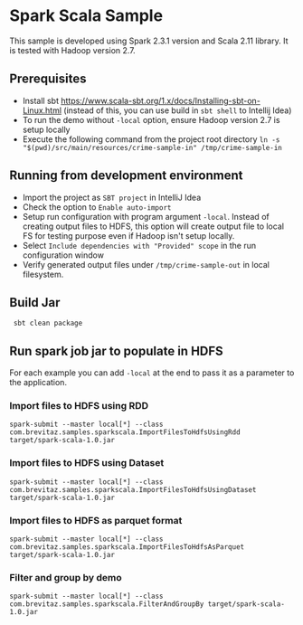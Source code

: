 
# Spark Scala Sample

This sample is developed using Spark 2.3.1 version and Scala 2.11 library. It is tested with Hadoop version 2.7.

## Prerequisites
- Install sbt https://www.scala-sbt.org/1.x/docs/Installing-sbt-on-Linux.html (instead of this, you can use build in `sbt shell` to Intellij Idea)
- To run the demo without `-local` option, ensure Hadoop version 2.7 is setup locally
- Execute the following command from the project root directory
  ```ln -s "$(pwd)/src/main/resources/crime-sample-in" /tmp/crime-sample-in```

## Running from development environment

- Import the project as `SBT project` in IntelliJ Idea
- Check the option to `Enable auto-import`
- Setup run configuration with program argument ```-local```. Instead of creating output files to HDFS, this option will create output file to local FS for testing purpose even if Hadoop isn't setup locally.
- Select `Include dependencies with "Provided" scope` in the run configuration window
- Verify generated output files under ```/tmp/crime-sample-out``` in local filesystem.

## Build Jar

``` sbt clean package```

## Run spark job jar to populate in HDFS

For each example you can add `-local` at the end to pass it as a parameter to the application.

### Import files to HDFS using RDD

```spark-submit --master local[*] --class com.brevitaz.samples.sparkscala.ImportFilesToHdfsUsingRdd target/spark-scala-1.0.jar```

### Import files to HDFS using Dataset

```spark-submit --master local[*] --class com.brevitaz.samples.sparkscala.ImportFilesToHdfsUsingDataset target/spark-scala-1.0.jar```

### Import files to HDFS as parquet format

```spark-submit --master local[*] --class com.brevitaz.samples.sparkscala.ImportFilesToHdfsAsParquet target/spark-scala-1.0.jar```

### Filter and group by demo

```spark-submit --master local[*] --class com.brevitaz.samples.sparkscala.FilterAndGroupBy target/spark-scala-1.0.jar```

